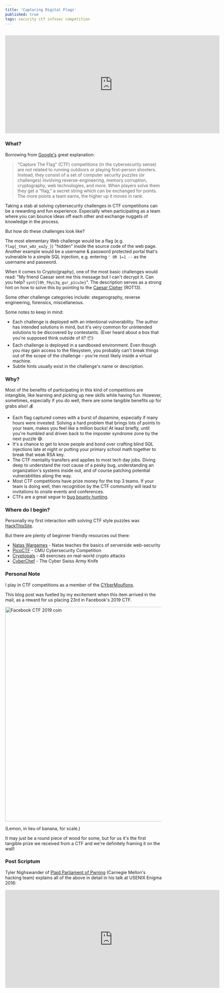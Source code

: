 ```yaml
---
title: 'Capturing Digital Flags'
published: true
tags: security ctf infosec competition
---
```


<iframe width="690" height="315" src="https://www.youtube.com/embed/2xZZJjRWlas" frameborder="0" allow="accelerometer; autoplay; encrypted-media; gyroscope; picture-in-picture" style="margin-top: 16px" allowfullscreen></iframe>

### What?

Borrowing from [Google's](https://buildyourfuture.withgoogle.com/events/ctf/#!?detail-content-tabby_activeEl=about) great explanation:

> "Capture The Flag" (CTF) competitions (in the cybersecurity sense) are not related to running outdoors or playing first-person shooters. Instead, they consist of a set of computer security puzzles (or challenges) involving reverse-engineering, memory corruption, cryptography, web technologies, and more. When players solve them they get a "flag," a secret string which can be exchanged for points. The more points a team earns, the higher up it moves in rank.

Taking a stab at solving cybersecurity challenges in CTF competitions can be a rewarding and fun experience. Especially when participating as a team where you can bounce ideas off each other and exchange nuggets of knowledge in the process.

But how do these challenges look like?

The most elementary Web challenge would be a flag (e.g. `flag{_tHat_w0z_eaZy_}`) "hidden" inside the source code of the web page. Another example would be a username & password protected portal that's vulnerable to a simple SQL injection, e.g. entering `' OR 1=1 --` as the username and password.

When it comes to Crypto(graphy), one of the most basic challenges would read: "My friend Caesar sent me this message but I can't decrypt it. Can you help? `synt{l0h_f0yi3q_gur_p1cu3e}`". The description serves as a strong hint on how to solve this by pointing to the [Caesar Cipher](https://en.wikipedia.org/wiki/Caesar_cipher) (ROT13).

Some other challenge categories include: steganography, reverse engineering, forensics, miscellaneous.

Some notes to keep in mind:

- Each challenge is deployed with an intentional vulnerability. The author has intended solutions in mind, but it's very common for unintended solutions to be discovered by contestants. (Ever heard about a box that you're supposed think outside of it? 📦)
- Each challenge is deployed in a sandboxed environment. Even though you may gain access to the filesystem, you probably can't break things out of the scope of the challenge - you're most likely inside a virtual machine.
- Subtle hints usually exist in the challenge's name or description.

### Why?

Most of the benefits of participating in this kind of competitions are intangible, like learning and picking up new skills while having fun. However, sometimes, especially if you do well, there are some tangible benefits up for grabs also! 💰

- Each flag captured comes with a burst of dopamine, especially if many hours were invested. Solving a hard problem that brings lots of points to your team, makes you feel like a million bucks! At least briefly, until you're humbled and driven back to the imposter syndrome zone by the next puzzle 😅.
- It's a chance to get to know people and bond over crafting blind SQL injections late at night or putting your primary school math together to break that weak RSA key.
- The CTF mentality transfers and applies to most tech day jobs. Diving deep to understand the root cause of a pesky bug, understanding an organization's systems inside out, and of course patching potential vulnerabilities along the way.
- Most CTF competitions have prize money for the top 3 teams. If your team is doing well, then recognition by the CTF community will lead to invitations to onsite events and conferences.
- CTFs are a great segue to [bug bounty hunting](https://hackerone.com).

### Where do I begin?

Personally my first interaction with solving CTF style puzzles was [HackThisSite](https://hackthissite.org).

But there are plenty of beginner friendly resources out there:

- [Natas Wargames](https://overthewire.org/wargames/natas/) - Natas teaches the basics of serverside web-security
- [PicoCTF](https://picoctf.com) - CMU Cybersecurity Competition
- [Cryptopals](https://cryptopals.com) - 48 exercises on real-world crypto attacks
- [CyberChef](https://gchq.github.io/CyberChef) - The Cyber Swiss Army Knife

### Personal Note

I play in CTF competitions as a member of the [CYberMouflons](https://cybermouflons.com).

This blog post was fuelled by my excitement when this item arrived in the mail, as a reward for us placing 23rd in Facebook's 2019 CTF.

<img src="/capturing-digital-flags/coinfbctf2019.png" width="690" alt="Facebook CTF 2019 coin" />

(Lemon, in lieu of banana, for scale.)

It may just be a round piece of wood for some, but for us it's the first tangible prize we received from a CTF and we're definitely framing it on the wall!

### Post Scriptum

Tyler Nighswander of [Plaid Parliament of Pwning](https://pwning.net) (Carnegie Mellon's hacking team) explains all of the above in detail in his talk at USENIX Enigma 2016:

<iframe width="690" height="315" src="https://www.youtube.com/embed/-r-B1uOj0W4" frameborder="0" allow="accelerometer; autoplay; encrypted-media; gyroscope; picture-in-picture" allowfullscreen></iframe>
